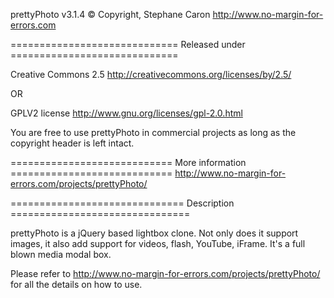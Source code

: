 prettyPhoto v3.1.4
© Copyright, Stephane Caron
http://www.no-margin-for-errors.com


============================= Released under =============================

Creative Commons 2.5
http://creativecommons.org/licenses/by/2.5/

OR

GPLV2 license
http://www.gnu.org/licenses/gpl-2.0.html

You are free to use prettyPhoto in commercial projects as long as the
copyright header is left intact.

============================ More information ============================
http://www.no-margin-for-errors.com/projects/prettyPhoto/


============================== Description ===============================

prettyPhoto is a jQuery based lightbox clone. Not only does it support images,
it also add support for videos, flash, YouTube, iFrame. It's a full blown
media modal box.

Please refer to http://www.no-margin-for-errors.com/projects/prettyPhoto/
for all the details on how to use. 
